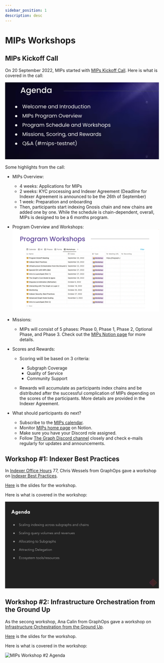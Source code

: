 ```yaml
---
sidebar_position: 1
description: desc
---
```


# MIPs Workshops 

## MIPs Kickoff Call


On 20 September 2022, MIPs started with [MIPs Kickoff Call](https://www.youtube.com/watch?v=iOziDj5FCII). Here is what is covered in the call: 

![MIPs Kickoff Call Agenda](/img/workshops/mips-kickoff-agenda.png)

Some highlights from the call: 

- MIPs Overview:
    - 4 weeks: Applications for MIPs
    - 2 weeks: KYC processing and Indexer Agreement (Deadline for Indexer Agreement is announced to be the 26th of September)
    - 1 week: Preparation and onboarding
    - Then, participants start indexing Gnosis chain and new chains are added one by one. While the schedule is chain-dependent, overall, MIPs is designed to be a 6 months program.

- Program Overview and Workshops:
    ![MIPs Workshop List](/img/workshops/mips-workshop-list-presentation-screenshot.png)

- Missions:
    - MIPs will consist of 5 phases: Phase 0, Phase 1, Phase 2, Optional Phase, and Phase 3. Check out the [MIPs Notion page](https://thegraphfoundation.notion.site/MIPs-Home-911e1187f1d94d12b247317265f81059) for more details.

- Scores and Rewards:
    - Scoring will be based on 3 criteria:
        - Subgraph Coverage
        - Quality of Service
        - Community Support

    - Rewards will accumulate as participants index chains and be distributed after the successful complication of MIPs depending on the scores of the participants. More details are provided in the Indexer Agreement.

- What should participants do next?
    - Subscribe to the [MIPs calendar](https://calendar.google.com/calendar/u/6?cid=Y19xbW4zZjdzcGxjaXY2NHNyZDJsdTBydWRza0Bncm91cC5jYWxlbmRhci5nb29nbGUuY29t).
    - Monitor [MIPs home page](https://thegraphfoundation.notion.site/MIPs-Home-911e1187f1d94d12b247317265f81059) on Notion.
    - Make sure you have your Discord role assigned.
    - Follow [The Graph Discord channel](https://discord.gg/jcSZGwC3Pw) closely and check e-mails regularly for updates and announcements.

## Workshop #1: Indexer Best Practices

In [Indexer Office Hours](https://www.youtube.com/channel/UCQ7G_cCufIVUdUUUf-jdoVA) 77, Chris Wessels from GraphOps gave a workshop on [Indexer Best Practices](https://www.youtube.com/watch?v=5NhPFJgCJFA&list=PLTqyKgxaGF3SvYpAaIFAj9Gr-Rp0l7gUa&index=2).

[Here](https://docs.google.com/presentation/d/1RAbMj6xz5Lj1gowLO8cetO-YPHKo0qq_mE8li2NItfE/edit#slide=id.g139aa651c2c_1_6) is the slides for the workshop. 

Here is what is covered in the workshop: 

![MIPs Workshop #1 Agenda](/img/workshops/mips-workshop1-agenda.png)

## Workshop #2: Infrastructure Orchestration from the Ground Up

As the secong workshop, Ana Calin from GraphOps gave a workshop on [Infrastructure Orchestration from the Ground Up](https://www.youtube.com/watch?v=27m-fD3TEMo&list=PLTqyKgxaGF3SvYpAaIFAj9Gr-Rp0l7gUa&index=3).

[Here](https://docs.google.com/presentation/d/1VJ09Bz4NQ6ud3XIH_0RMWrC3THqt1A-iZhoKgjo-FN8/edit#slide=id.p) is the slides for the workshop. 

Here is what is covered in the workshop: 

![MIPs Workshop #2 Agenda](/img/workshops/mips-workshops2-agenda.png)
